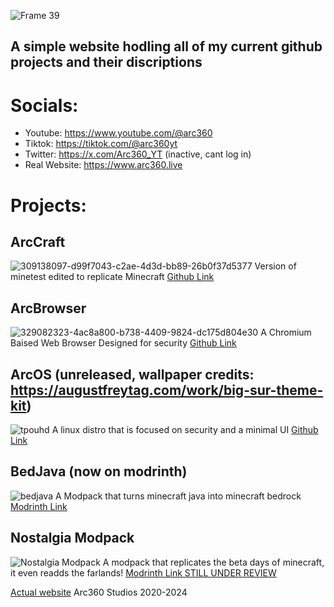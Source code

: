 ![Frame 39](https://github.com/arc360alt/arc360.github.io/assets/155182753/407bacc7-f69e-43fb-8af9-777b035166e5)
## A simple website hodling all of my current github projects and their discriptions
# Socials:
- Youtube: https://www.youtube.com/@arc360
- Tiktok: https://tiktok.com/@arc360yt
- Twitter: https://x.com/Arc360_YT (inactive, cant log in)
- Real Website: https://www.arc360.live
# Projects:
## ArcCraft
![309138097-d99f7043-c2ae-4d3d-bb89-26b0f37d5377](https://github.com/arc360alt/arc360.github.io/assets/155182753/2f3daf02-efdc-4077-ae94-28c309785f4a)
Version of minetest edited to replicate Minecraft [Github Link](https://github.com/arc360alt/ArcCraft)

## ArcBrowser
![329082323-4ac8a800-b738-4409-9824-dc175d804e30](https://github.com/arc360alt/arc360.github.io/assets/155182753/5dcf4fa5-4ec8-487b-8a59-716ff54ead51)
A Chromium Baised Web Browser Designed for security [Github Link](https://github.com/arc360alt/ArcWeb)

## ArcOS (unreleased, wallpaper credits: https://augustfreytag.com/work/big-sur-theme-kit)
![tpouhd](https://github.com/arc360alt/arc360.github.io/assets/155182753/2654db2e-c11d-453d-944d-354552dbd06e)
A linux distro that is focused on security and a minimal UI [Github Link](https://github.com/arc360alt/ArcOS)

## BedJava (now on modrinth)
![bedjava](https://github.com/arc360alt/arc360.github.io/assets/155182753/c295562a-fb62-42c2-be6d-ec4fe45d19a8)
A Modpack that turns minecraft java into minecraft bedrock [Modrinth Link](https://modrinth.com/modpack/bedjava)

## Nostalgia Modpack
![Nostalgia Modpack](https://github.com/arc360alt/arc360.github.io/assets/155182753/45585535-106b-4571-ab8b-0b66f5a5ef52)
A modpack that replicates the beta days of minecraft, it even readds the farlands! [Modrinth Link STILL UNDER REVIEW](https://modrinth.com/modpack/nostalgia-modpack)

[Actual website](arc360.live) Arc360 Studios 2020-2024
